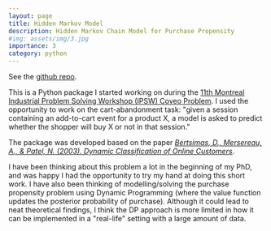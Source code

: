 ```yaml
---
layout: page
title: Hidden Markov Model
description: Hidden Markov Chain Model for Purchase Propensity
#img: assets/img/3.jpg
importance: 3
category: python
---
```


See the <a href="https://github.com/jsmatte/hmcb">github repo</a>.

This is a Python package I started working on during the <a href="http://crm.umontreal.ca/probindustrielsEn2021/index.php/coveo-eng/">11th Montreal Industrial Problem Solving Workshop (IPSW) Coveo Problem</a>. I used the opportunity to work on the cart-abandonment task: "given a session containing an add-to-cart event for a product X, a model is asked to predict whether the shopper will buy X or not in that session."

The package was developed based on the paper <a href="https://epubs.siam.org/doi/abs/10.1137/1.9781611972733.10">*Bertsimas, D., Mersereau, A., & Patel, N. (2003). Dynamic Classification of Online Customers*</a>.

I have been thinking about this problem a lot in the beginning of my PhD, and was happy I had the opportunity to try my hand at doing this short work. I have also been thinking of modelling/solving the purchase propensity problem using Dynamic Programming (where the value function updates the posterior probability of purchase). Although it could lead to neat theoretical findings, I think the DP approach is more limited in how it can be implemented in a "real-life" setting with a large amount of data.



<!--
...
-->
